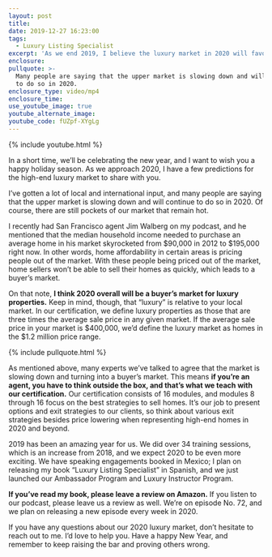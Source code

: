 ```yaml
---
layout: post
title:
date: 2019-12-27 16:23:00
tags:
  - Luxury Listing Specialist
excerpt: 'As we end 2019, I believe the luxury market in 2020 will favor buyers.'
enclosure:
pullquote: >-
  Many people are saying that the upper market is slowing down and will continue
  to do so in 2020.
enclosure_type: video/mp4
enclosure_time:
use_youtube_image: true
youtube_alternate_image:
youtube_code: fUZpf-XYgLg
---
```


{% include youtube.html %}

In a short time, we’ll be celebrating the new year, and I want to wish you a happy holiday season. As we approach 2020, I have a few predictions for the high-end luxury market to share with you.&nbsp;

I’ve gotten a lot of local and international input, and many people are saying that the upper market is slowing down and will continue to do so in 2020. Of course, there are still pockets of our market that remain hot.&nbsp;

I recently had San Francisco agent Jim Walberg on my podcast, and he mentioned that the median household income needed to purchase an average home in his market skyrocketed from $90,000 in 2012 to $195,000 right now. In other words, home affordability in certain areas is pricing people out of the market. With these people being priced out of the market, home sellers won’t be able to sell their homes as quickly, which leads to a buyer’s market.&nbsp;

On that note, **I think 2020 overall will be a buyer’s market for luxury properties.** Keep in mind, though, that “luxury” is relative to your local market. In our certification, we define luxury properties as those that are three times the average sale price in any given market. If the average sale price in your market is $400,000, we’d define the luxury market as homes in the $1.2 million price range.&nbsp;

{% include pullquote.html %}

As mentioned above, many experts we’ve talked to agree that the market is slowing down and turning into a buyer’s market. This means **if you’re an agent, you have to think outside the box, and that’s what we teach with our certification.** Our certification consists of 16 modules, and modules 8 through 16 focus on the best strategies to sell homes. It’s our job to present options and exit strategies to our clients, so think about various exit strategies besides price lowering when representing high-end homes in 2020 and beyond.&nbsp;

2019 has been an amazing year for us. We did over 34 training sessions, which is an increase from 2018, and we expect 2020 to be even more exciting. We have speaking engagements booked in Mexico; I plan on releasing my book “Luxury Listing Specialist” in Spanish, and we just launched our Ambassador Program and Luxury Instructor Program.&nbsp;

**If you’ve read my book, please leave a review on Amazon.** If you listen to our podcast, please leave us a review as well. We’re on episode No. 72, and we plan on releasing a new episode every week in 2020.&nbsp;

If you have any questions about our 2020 luxury market, don’t hesitate to reach out to me. I’d love to help you. Have a happy New Year, and remember to keep raising the bar and proving others wrong.&nbsp;<br>&nbsp;

&nbsp;